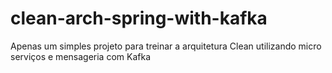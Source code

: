 # clean-arch-spring-with-kafka

Apenas um simples projeto para treinar a arquitetura Clean utilizando micro serviços e mensageria com Kafka
